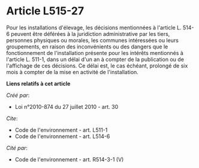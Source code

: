 # Article L515-27

Pour les installations d'élevage, les décisions mentionnées à l'article L. 514-6 peuvent être déférées à la juridiction
administrative par les tiers, personnes physiques ou morales, les communes intéressées ou leurs groupements, en raison des
inconvénients ou des dangers que le fonctionnement de l'installation présente pour les intérêts mentionnés à l'article L.
511-1, dans un délai d'un an à compter de la publication ou de l'affichage de ces décisions. Ce délai est, le cas échéant,
prolongé de six mois à compter de la mise en activité de l'installation.

**Liens relatifs à cet article**

_Créé par_:

  - Loi n°2010-874 du 27 juillet 2010 - art. 30

_Cite_:

  - Code de l'environnement - art. L511-1
  - Code de l'environnement - art. L514-6

_Cité par_:

  - Code de l'environnement - art. R514-3-1 (V)
